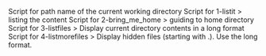 Script for path name of the current working directory
Script for 1-listit > listing the content
Script for 2-bring_me_home > guiding to home directory 
Script for 3-listfiles > Display current directory contents in a long format
Script for 4-listmorefiles > Display hidden files (starting with .). Use the long format.
